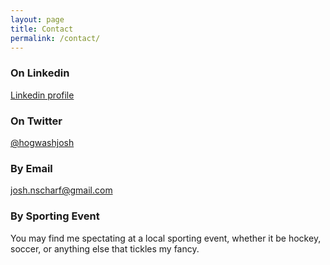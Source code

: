 ```yaml
---
layout: page
title: Contact
permalink: /contact/
---
```


### On Linkedin
[Linkedin profile](http://ca.linkedin.com/in/joshscharf "Joshua Scharf on Linkedin")

### On Twitter
[@hogwashjosh](https://twitter.com/hogwashjosh "Joshua Scharf on Twitter")

### By Email
[josh.nscharf@gmail.com](mailto:josh.nscharf@gmail.com "Joshua Scharf by email")

### By Sporting Event
You may find me spectating at a local sporting event, whether it be hockey, soccer, or anything else that tickles my fancy.
